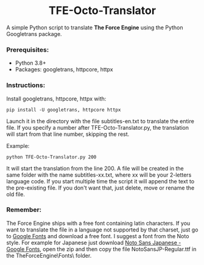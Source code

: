 <h1 style="text-align: center;">TFE-Octo-Translator</h1>

A simple Python script to translate **The Force Engine** using the Python Googletrans package.

### Prerequisites:
 - Python 3.8+
 - Packages: googletrans, httpcore, httpx

### Instructions:
Install googletrans, httpcore, httpx with:

    pip install -U googletrans, httpcore httpx

Launch it in the directory with the file subtitles-en.txt to translate
the entire file. If you specify a number after TFE-Octo-Translator.py,
the translation will start from that line number, skipping the rest.

Example:

    python TFE-Octo-Translator.py 200

It will start the translation from the line 200.
A file will be created in the same folder with the name
subtitles-xx.txt, where xx will be your 2-letters language code.
If you start multiple time the script it will append the text to the pre-existing file.
If you don't want that, just delete, move or rename the old file.

### Remember: 
The Force Engine ships with a free font containing latin characters.
If you want to translate the file in a language not supported by that charset, just go to [Google Fonts](https://fonts.google.com/) and download a free font. I suggest a font from the Noto style.
For example for Japanese just download [Noto Sans Japanese - Google Fonts](https://fonts.google.com/noto/specimen/Noto+Sans+JP?subset=japanese&noto.script=Hira), open the zip and then copy the file NotoSansJP-Regular.ttf in the TheForceEngine\Fonts\ folder.








